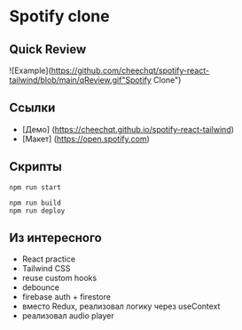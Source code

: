 # Spotify clone
## Quick Review
![Example](https://github.com/cheechqt/spotify-react-tailwind/blob/main/qReview.gif"Spotify Clone")


## Ссылки

- [Демо] (https://cheechqt.github.io/spotify-react-tailwind)
- [Макет] (https://open.spotify.com)

## Скрипты

```
npm run start
```
```
npm run build
npm run deploy
```

## Из интересного

- React practice
- Tailwind CSS
- reuse custom hooks
- debounce
- firebase auth + firestore
- вместо Redux, реализовал логику через useContext
- реализовал audio player
